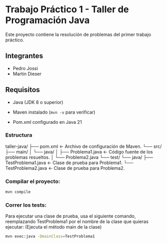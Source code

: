 # Trabajo Práctico 1 - Taller de Programación Java

Este proyecto contiene la resolución de problemas del primer trabajo práctico.

## Integrantes

* Pedro Jossi
* Martin Dieser 


## Requisitos

- Java (JDK 8 o superior)
- Maven instalado (`mvn -v` para verificar)

- Pom.xml configurado en Java 21 

### Estructura 

taller-java/
├── pom.xml               ← Archivo de configuración de Maven.
└── src/
    ├── main/
    │   └── java/
    │       ├── Problema1.java   ← Código fuente de los problemas resueltos.
    │       └── Problema2.java
    └── test/
        └── java/
            ├── TestProblema1.java   ← Clase de prueba para Problema1.
            └── TestProblema2.java   ← Clase de prueba para Problema2.


### Compilar el proyecto:

```bash
mvn compile
```

### Correr los tests:

Para ejecutar una clase de prueba, usa el siguiente comando, reemplazando TestProblema1 por el nombre de la clase que quieras ejecutar:
(Ejecuta el método main de la clase)

```bash
mvn exec:java -DmainClass=TestProblema1
```




